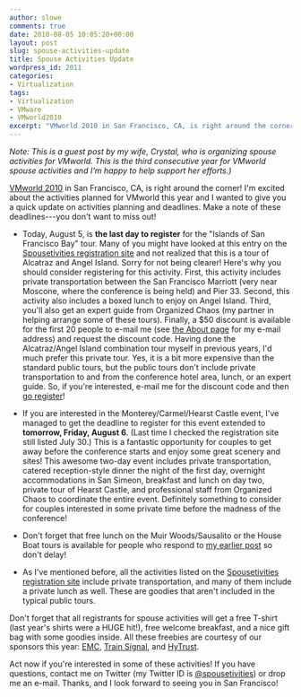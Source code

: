 ```yaml
---
author: slowe
comments: true
date: 2010-08-05 10:05:20+00:00
layout: post
slug: spouse-activities-update
title: Spouse Activities Update
wordpress_id: 2011
categories:
- Virtualization
tags:
- Virtualization
- VMware
- VMworld2010
excerpt: "VMworld 2010 in San Francisco, CA, is right around the corner! Here's a quick update on the activities planned for spouses along with some information on activities planning and deadlines."
---
```


_Note: This is a guest post by my wife, Crystal, who is organizing spouse activities for VMworld. This is the third consecutive year for VMworld spouse activities and I'm happy to help support her efforts.)_

[VMworld 2010](http://www.vmworld.com) in San Francisco, CA, is right around the corner! I'm excited about the activities planned for VMworld this year and I wanted to give you a quick update on activities planning and deadlines. Make a note of these deadlines---you don't want to miss out!

* Today, August 5, is **the last day to register** for the "Islands of San Francisco Bay" tour. Many of you might have looked at this entry on the [Spousetivities registration site](http://spousetivities.eventbrite.com/) and not realized that this is a tour of Alcatraz and Angel Island. Sorry for not being clearer! Here's why you should consider registering for this activity. First, this activity includes private transportation between the San Francisco Marriott (very near Moscone, where the conference is being held) and Pier 33. Second, this activity also includes a boxed lunch to enjoy on Angel Island. Third, you'll also get an expert guide from Organized Chaos (my partner in helping arrange some of these tours). Finally, a $50 discount is available for the first 20 people to e-mail me (see [the About page](http://spousetivities.com/about) for my e-mail address) and request the discount code. Having done the Alcatraz/Angel Island combination tour myself in previous years, I'd much prefer this private tour. Yes, it is a bit more expensive than the standard public tours, but the public tours don't include private transportation to and from the conference hotel area, lunch, or an expert guide. So, if you're interested, e-mail me for the discount code and then [go register](http://spousetivities.eventbrite.com/)!

* If you are interested in the Monterey/Carmel/Hearst Castle event, I've managed to get the deadline to register for this event extended to **tomorrow, Friday, August 6**. (Last time I checked the registration site still listed July 30.) This is a fantastic opportunity for couples to get away before the conference starts and enjoy some great scenery and sites! This awesome two-day event includes private transportation, catered reception-style dinner the night of the first day, overnight accommodations in San Simeon, breakfast and lunch on day two, private tour of Hearst Castle, and professional staff from Organized Chaos to coordinate the entire event. Definitely something to consider for couples interested in some private time before the madness of the conference!

* Don't forget that free lunch on the Muir Woods/Sausalito or the House Boat tours is available for people who respond to [my earlier post](http://spousetivities.com/2010/07/did-you-say-free/) so don't delay!

* As I've mentioned before, all the activities listed on the [Spousetivities registration site](http://spousetivities.eventbrite.com/) include private transportation, and many of them include a private lunch as well. These are goodies that aren't included in the typical public tours.

Don't forget that all registrants for spouse activities will get a free T-shirt (last year's shirts were a HUGE hit!), free welcome breakfast, and a nice gift bag with some goodies inside. All these freebies are courtesy of our sponsors this year: [EMC](http://www.emc.com), [Train Signal](http://www.trainsignal.com), and [HyTrust](http://www.hytrust.com).

Act now if you're interested in some of these activities! If you have questions, contact me on Twitter (my Twitter ID is [@spousetivities](http://twitter.com/spousetivities)) or drop me an e-mail. Thanks, and I look forward to seeing you in San Francisco!
